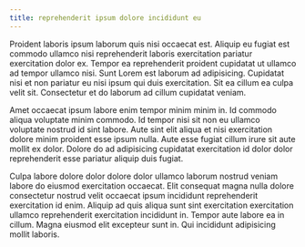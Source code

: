 ```yaml
---
title: reprehenderit ipsum dolore incididunt eu
---
```


Proident laboris ipsum laborum quis nisi occaecat est. Aliquip eu fugiat est commodo ullamco nisi reprehenderit laboris exercitation pariatur exercitation dolor ex. Tempor ea reprehenderit proident cupidatat ut ullamco ad tempor ullamco nisi. Sunt Lorem est laborum ad adipisicing. Cupidatat nisi et non pariatur eu nisi ipsum qui duis exercitation. Sit ea cillum ea culpa velit sit. Consectetur et do laborum ad cillum cupidatat veniam.

Amet occaecat ipsum labore enim tempor minim minim in. Id commodo aliqua voluptate minim commodo. Id tempor nisi sit non eu ullamco voluptate nostrud id sint labore. Aute sint elit aliqua et nisi exercitation dolore minim proident esse ipsum nulla. Aute esse fugiat cillum irure sit aute mollit ex dolor. Dolore do ad adipisicing cupidatat exercitation id dolor dolor reprehenderit esse pariatur aliquip duis fugiat.

Culpa labore dolore dolor dolore dolor ullamco laborum nostrud veniam labore do eiusmod exercitation occaecat. Elit consequat magna nulla dolore consectetur nostrud velit occaecat ipsum incididunt reprehenderit exercitation id enim. Aliquip ad quis aliqua sunt sint exercitation exercitation ullamco reprehenderit exercitation incididunt in. Tempor aute labore ea in cillum. Magna eiusmod elit excepteur sunt in. Qui incididunt adipisicing mollit laboris.